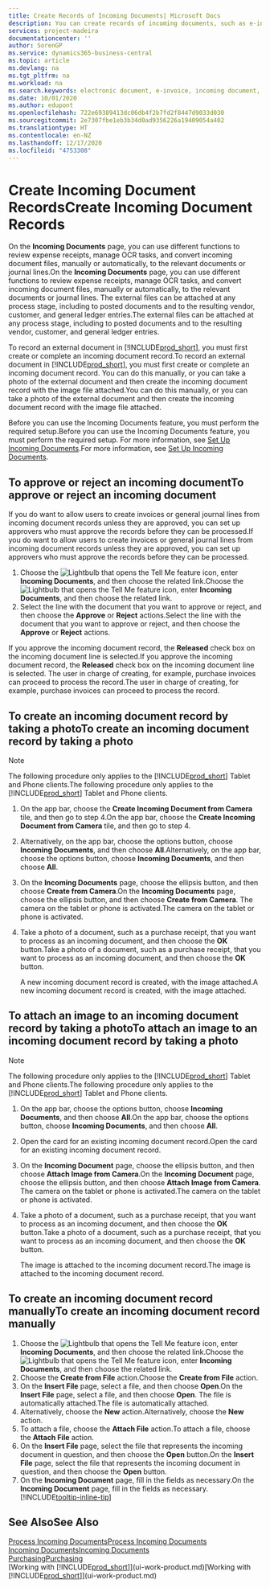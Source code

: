 ```yaml
---
title: Create Records of Incoming Documents| Microsoft Docs
description: You can create records of incoming documents, such as e-invoices, and manage OCR tasks, eCommerce, and document exchange.
services: project-madeira
documentationcenter: ''
author: SorenGP
ms.service: dynamics365-business-central
ms.topic: article
ms.devlang: na
ms.tgt_pltfrm: na
ms.workload: na
ms.search.keywords: electronic document, e-invoice, incoming document, OCR, ecommerce, document exchange, import invoice
ms.date: 10/01/2020
ms.author: edupont
ms.openlocfilehash: 722e69389413dc06db4f2b7fd2f8447d9033d030
ms.sourcegitcommit: 2e7307fbe1eb3b34d0ad9356226a19409054a402
ms.translationtype: HT
ms.contentlocale: en-NZ
ms.lasthandoff: 12/17/2020
ms.locfileid: "4753308"
---
```

# <a name="create-incoming-document-records"></a><span data-ttu-id="689d1-103">Create Incoming Document Records</span><span class="sxs-lookup"><span data-stu-id="689d1-103">Create Incoming Document Records</span></span>
<span data-ttu-id="689d1-104">On the **Incoming Documents** page, you can use different functions to review expense receipts, manage OCR tasks, and convert incoming document files, manually or automatically, to the relevant documents or journal lines.</span><span class="sxs-lookup"><span data-stu-id="689d1-104">On the **Incoming Documents** page, you can use different functions to review expense receipts, manage OCR tasks, and convert incoming document files, manually or automatically, to the relevant documents or journal lines.</span></span> <span data-ttu-id="689d1-105">The external files can be attached at any process stage, including to posted documents and to the resulting vendor, customer, and general ledger entries.</span><span class="sxs-lookup"><span data-stu-id="689d1-105">The external files can be attached at any process stage, including to posted documents and to the resulting vendor, customer, and general ledger entries.</span></span>

<span data-ttu-id="689d1-106">To record an external document in [!INCLUDE[prod_short](includes/prod_short.md)], you must first create or complete an incoming document record.</span><span class="sxs-lookup"><span data-stu-id="689d1-106">To record an external document in [!INCLUDE[prod_short](includes/prod_short.md)], you must first create or complete an incoming document record.</span></span> <span data-ttu-id="689d1-107">You can do this manually, or you can take a photo of the external document and then create the incoming document record with the image file attached.</span><span class="sxs-lookup"><span data-stu-id="689d1-107">You can do this manually, or you can take a photo of the external document and then create the incoming document record with the image file attached.</span></span>

<span data-ttu-id="689d1-108">Before you can use the Incoming Documents feature, you must perform the required setup.</span><span class="sxs-lookup"><span data-stu-id="689d1-108">Before you can use the Incoming Documents feature, you must perform the required setup.</span></span> <span data-ttu-id="689d1-109">For more information, see [Set Up Incoming Documents](across-how-setup-income-documents.md).</span><span class="sxs-lookup"><span data-stu-id="689d1-109">For more information, see [Set Up Incoming Documents](across-how-setup-income-documents.md).</span></span>

## <a name="to-approve-or-reject-an-incoming-document"></a><span data-ttu-id="689d1-110">To approve or reject an incoming document</span><span class="sxs-lookup"><span data-stu-id="689d1-110">To approve or reject an incoming document</span></span>
<span data-ttu-id="689d1-111">If you do want to allow users to create invoices or general journal lines from incoming document records unless they are approved, you can set up approvers who must approve the records before they can be processed.</span><span class="sxs-lookup"><span data-stu-id="689d1-111">If you do want to allow users to create invoices or general journal lines from incoming document records unless they are approved, you can set up approvers who must approve the records before they can be processed.</span></span>

1. <span data-ttu-id="689d1-112">Choose the ![Lightbulb that opens the Tell Me feature](media/ui-search/search_small.png "Tell me what you want to do") icon, enter **Incoming Documents**, and then choose the related link.</span><span class="sxs-lookup"><span data-stu-id="689d1-112">Choose the ![Lightbulb that opens the Tell Me feature](media/ui-search/search_small.png "Tell me what you want to do") icon, enter **Incoming Documents**, and then choose the related link.</span></span>
2. <span data-ttu-id="689d1-113">Select the line with the document that you want to approve or reject, and then choose the **Approve** or **Reject** actions.</span><span class="sxs-lookup"><span data-stu-id="689d1-113">Select the line with the document that you want to approve or reject, and then choose the **Approve** or **Reject** actions.</span></span>

<span data-ttu-id="689d1-114">If you approve the incoming document record, the **Released** check box on the incoming document line is selected.</span><span class="sxs-lookup"><span data-stu-id="689d1-114">If you approve the incoming document record, the **Released** check box on the incoming document line is selected.</span></span> <span data-ttu-id="689d1-115">The user in charge of creating, for example, purchase invoices can proceed to process the record.</span><span class="sxs-lookup"><span data-stu-id="689d1-115">The user in charge of creating, for example, purchase invoices can proceed to process the record.</span></span>

## <a name="to-create-an-incoming-document-record-by-taking-a-photo"></a><span data-ttu-id="689d1-116">To create an incoming document record by taking a photo</span><span class="sxs-lookup"><span data-stu-id="689d1-116">To create an incoming document record by taking a photo</span></span>
> [!NOTE]  
>   <span data-ttu-id="689d1-117">The following procedure only applies to the [!INCLUDE[prod_short](includes/prod_short.md)] Tablet and Phone clients.</span><span class="sxs-lookup"><span data-stu-id="689d1-117">The following procedure only applies to the [!INCLUDE[prod_short](includes/prod_short.md)] Tablet and Phone clients.</span></span>

1. <span data-ttu-id="689d1-118">On the app bar, choose the **Create Incoming Document from Camera** tile, and then go to step 4.</span><span class="sxs-lookup"><span data-stu-id="689d1-118">On the app bar, choose the **Create Incoming Document from Camera** tile, and then go to step 4.</span></span>
2. <span data-ttu-id="689d1-119">Alternatively, on the app bar, choose the options button, choose **Incoming Documents**, and then choose **All**.</span><span class="sxs-lookup"><span data-stu-id="689d1-119">Alternatively, on the app bar, choose the options button, choose **Incoming Documents**, and then choose **All**.</span></span>
3. <span data-ttu-id="689d1-120">On the **Incoming Documents** page, choose the ellipsis button, and then choose **Create from Camera**.</span><span class="sxs-lookup"><span data-stu-id="689d1-120">On the **Incoming Documents** page, choose the ellipsis button, and then choose **Create from Camera**.</span></span> <span data-ttu-id="689d1-121">The camera on the tablet or phone is activated.</span><span class="sxs-lookup"><span data-stu-id="689d1-121">The camera on the tablet or phone is activated.</span></span>
4. <span data-ttu-id="689d1-122">Take a photo of a document, such as a purchase receipt, that you want to process as an incoming document, and then choose the **OK** button.</span><span class="sxs-lookup"><span data-stu-id="689d1-122">Take a photo of a document, such as a purchase receipt, that you want to process as an incoming document, and then choose the **OK** button.</span></span>

    <span data-ttu-id="689d1-123">A new incoming document record is created, with the image attached.</span><span class="sxs-lookup"><span data-stu-id="689d1-123">A new incoming document record is created, with the image attached.</span></span>

## <a name="to-attach-an-image-to-an-incoming-document-record-by-taking-a-photo"></a><span data-ttu-id="689d1-124">To attach an image to an incoming document record by taking a photo</span><span class="sxs-lookup"><span data-stu-id="689d1-124">To attach an image to an incoming document record by taking a photo</span></span>
> [!NOTE]  
>   <span data-ttu-id="689d1-125">The following procedure only applies to the [!INCLUDE[prod_short](includes/prod_short.md)] Tablet and Phone clients.</span><span class="sxs-lookup"><span data-stu-id="689d1-125">The following procedure only applies to the [!INCLUDE[prod_short](includes/prod_short.md)] Tablet and Phone clients.</span></span>

1. <span data-ttu-id="689d1-126">On the app bar, choose the options button, choose **Incoming Documents**, and then choose **All**.</span><span class="sxs-lookup"><span data-stu-id="689d1-126">On the app bar, choose the options button, choose **Incoming Documents**, and then choose **All**.</span></span>
2. <span data-ttu-id="689d1-127">Open the card for an existing incoming document record.</span><span class="sxs-lookup"><span data-stu-id="689d1-127">Open the card for an existing incoming document record.</span></span>
3. <span data-ttu-id="689d1-128">On the **Incoming Document** page, choose the ellipsis button, and then choose **Attach Image from Camera**.</span><span class="sxs-lookup"><span data-stu-id="689d1-128">On the **Incoming Document** page, choose the ellipsis button, and then choose **Attach Image from Camera**.</span></span> <span data-ttu-id="689d1-129">The camera on the tablet or phone is activated.</span><span class="sxs-lookup"><span data-stu-id="689d1-129">The camera on the tablet or phone is activated.</span></span>
4. <span data-ttu-id="689d1-130">Take a photo of a document, such as a purchase receipt, that you want to process as an incoming document, and then choose the **OK** button.</span><span class="sxs-lookup"><span data-stu-id="689d1-130">Take a photo of a document, such as a purchase receipt, that you want to process as an incoming document, and then choose the **OK** button.</span></span>

    <span data-ttu-id="689d1-131">The image is attached to the incoming document record.</span><span class="sxs-lookup"><span data-stu-id="689d1-131">The image is attached to the incoming document record.</span></span>

## <a name="to-create-an-incoming-document-record-manually"></a><span data-ttu-id="689d1-132">To create an incoming document record manually</span><span class="sxs-lookup"><span data-stu-id="689d1-132">To create an incoming document record manually</span></span>
1. <span data-ttu-id="689d1-133">Choose the ![Lightbulb that opens the Tell Me feature](media/ui-search/search_small.png "Tell me what you want to do") icon, enter **Incoming Documents**, and then choose the related link.</span><span class="sxs-lookup"><span data-stu-id="689d1-133">Choose the ![Lightbulb that opens the Tell Me feature](media/ui-search/search_small.png "Tell me what you want to do") icon, enter **Incoming Documents**, and then choose the related link.</span></span>
2. <span data-ttu-id="689d1-134">Choose the **Create from File** action.</span><span class="sxs-lookup"><span data-stu-id="689d1-134">Choose the **Create from File** action.</span></span>  
3. <span data-ttu-id="689d1-135">On the **Insert File** page, select a file, and then choose **Open**.</span><span class="sxs-lookup"><span data-stu-id="689d1-135">On the **Insert File** page, select a file, and then choose **Open**.</span></span> <span data-ttu-id="689d1-136">The file is automatically attached.</span><span class="sxs-lookup"><span data-stu-id="689d1-136">The file is automatically attached.</span></span>
4. <span data-ttu-id="689d1-137">Alternatively, choose the **New** action.</span><span class="sxs-lookup"><span data-stu-id="689d1-137">Alternatively, choose the **New** action.</span></span>
5. <span data-ttu-id="689d1-138">To attach a file, choose the **Attach File** action.</span><span class="sxs-lookup"><span data-stu-id="689d1-138">To attach a file, choose the **Attach File** action.</span></span>
6. <span data-ttu-id="689d1-139">On the **Insert File** page, select the file that represents the incoming document in question, and then choose the **Open** button.</span><span class="sxs-lookup"><span data-stu-id="689d1-139">On the **Insert File** page, select the file that represents the incoming document in question, and then choose the **Open** button.</span></span>
7. <span data-ttu-id="689d1-140">On the **Incoming Document** page, fill in the fields as necessary.</span><span class="sxs-lookup"><span data-stu-id="689d1-140">On the **Incoming Document** page, fill in the fields as necessary.</span></span> [!INCLUDE[tooltip-inline-tip](includes/tooltip-inline-tip_md.md)]

## <a name="see-also"></a><span data-ttu-id="689d1-141">See Also</span><span class="sxs-lookup"><span data-stu-id="689d1-141">See Also</span></span>
[<span data-ttu-id="689d1-142">Process Incoming Documents</span><span class="sxs-lookup"><span data-stu-id="689d1-142">Process Incoming Documents</span></span>](across-process-income-documents.md)  
[<span data-ttu-id="689d1-143">Incoming Documents</span><span class="sxs-lookup"><span data-stu-id="689d1-143">Incoming Documents</span></span>](across-income-documents.md)  
[<span data-ttu-id="689d1-144">Purchasing</span><span class="sxs-lookup"><span data-stu-id="689d1-144">Purchasing</span></span>](purchasing-manage-purchasing.md)  
<span data-ttu-id="689d1-145">[Working with [!INCLUDE[prod_short](includes/prod_short.md)]](ui-work-product.md)</span><span class="sxs-lookup"><span data-stu-id="689d1-145">[Working with [!INCLUDE[prod_short](includes/prod_short.md)]](ui-work-product.md)</span></span>
